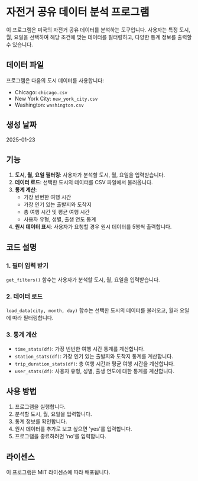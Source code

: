 # 자전거 공유 데이터 분석 프로그램

이 프로그램은 미국의 자전거 공유 데이터를 분석하는 도구입니다. 사용자는 특정 도시, 월, 요일을 선택하여 해당 조건에 맞는 데이터를 필터링하고, 다양한 통계 정보를 출력할 수 있습니다.

## 데이터 파일

프로그램은 다음의 도시 데이터를 사용합니다:
- Chicago: `chicago.csv`
- New York City: `new_york_city.csv`
- Washington: `washington.csv`

## 생성 날짜

2025-01-23

## 기능

1. **도시, 월, 요일 필터링**: 사용자가 분석할 도시, 월, 요일을 입력받습니다.
2. **데이터 로드**: 선택한 도시의 데이터를 CSV 파일에서 불러옵니다.
3. **통계 계산**:
   - 가장 빈번한 여행 시간
   - 가장 인기 있는 출발지와 도착지
   - 총 여행 시간 및 평균 여행 시간
   - 사용자 유형, 성별, 출생 연도 통계
4. **원시 데이터 표시**: 사용자가 요청할 경우 원시 데이터를 5행씩 출력합니다.

## 코드 설명

### 1. 필터 입력 받기

`get_filters()` 함수는 사용자가 분석할 도시, 월, 요일을 입력받습니다.

### 2. 데이터 로드

`load_data(city, month, day)` 함수는 선택한 도시의 데이터를 불러오고, 월과 요일에 따라 필터링합니다.

### 3. 통계 계산

- `time_stats(df)`: 가장 빈번한 여행 시간 통계를 계산합니다.
- `station_stats(df)`: 가장 인기 있는 출발지와 도착지 통계를 계산합니다.
- `trip_duration_stats(df)`: 총 여행 시간과 평균 여행 시간을 계산합니다.
- `user_stats(df)`: 사용자 유형, 성별, 출생 연도에 대한 통계를 계산합니다.

## 사용 방법

1. 프로그램을 실행합니다.
2. 분석할 도시, 월, 요일을 입력합니다.
3. 통계 정보를 확인합니다.
4. 원시 데이터를 추가로 보고 싶으면 'yes'를 입력합니다.
5. 프로그램을 종료하려면 'no'를 입력합니다.

## 라이센스

이 프로그램은 MIT 라이센스에 따라 배포됩니다.
